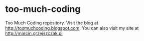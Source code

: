 too-much-coding
===============

Too Much Coding repository. Visit the blog at http://toomuchcoding.blogspot.com. You can also visit my site at http://marcin.grzejszczak.pl